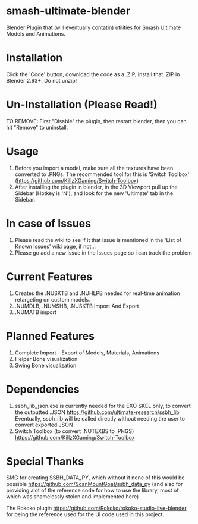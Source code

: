 # smash-ultimate-blender
Blender Plugin that (will eventually contatin) utilities for Smash Ultimate Models and Animations.

# Installation
Click the 'Code' button, download the code as a .ZIP, install that .ZIP in Blender 2.93+. Do not unzip!

# Un-Installation (Please Read!)
TO REMOVE: First "Disable" the plugin, then restart blender, then you can hit "Remove" to uninstall.

# Usage
1. Before you import a model, make sure all the textures have been converted to .PNGs. The recommended tool for this is 'Switch Toolbox' (https://github.com/KillzXGaming/Switch-Toolbox)
2. After installing the plugin in blender, in the 3D Viewport pull up the Sidebar (Hotkey is 'N'), and look for the new 'Ultimate' tab in the Sidebar.

# In case of Issues
1. Please read the wiki to see if it that issue is mentioned in the 'List of Known Issues' wiki page, if not...
2. Please go add a new issue in the Issues page so i can track the problem

# Current Features
1.  Creates the .NUSKTB and .NUHLPB needed for real-time animation retargeting on custom models.
2.  .NUMDLB, .NUMSHB, .NUSKTB Import And Export
3.  .NUMATB import

# Planned Features
1. Complete Import - Export of Models, Materials, Animations
2. Helper Bone visualization
3. Swing Bone visualization

# Dependencies
1. ssbh_lib_json.exe is currently needed for the EXO SKEL only, to convert the outputted .JSON https://github.com/ultimate-research/ssbh_lib Eventually, ssbh_lib will be called directly without needing the user to convert exported JSON
2. Switch Toolbox (to convert .NUTEXBS to .PNGS) https://github.com/KillzXGaming/Switch-Toolbox

# Special Thanks
SMG for creating SSBH_DATA_PY, which without it none of this would be possible https://github.com/ScanMountGoat/ssbh_data_py
(and also for providing alot of the reference code for how to use the library, most of which was shamelessly stolen and implemented here)

The Rokoko plugin https://github.com/Rokoko/rokoko-studio-live-blender for being the reference used for the UI code used in this project.
